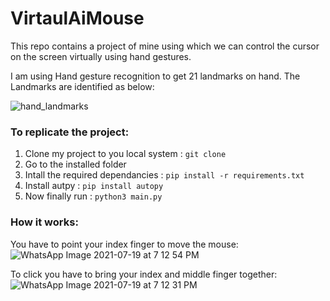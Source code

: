 # VirtaulAiMouse

This repo contains a project of mine using which we can control the cursor on the screen virtually using hand gestures.

I am using Hand gesture recognition to get 21 landmarks on hand. 
The Landmarks are identified as below:

![hand_landmarks](https://user-images.githubusercontent.com/64288750/126165133-1f992ac3-42b2-4f61-842d-d78f6f0216b0.png)

### To replicate the project:
1. Clone my project to you local system : `git clone `
2. Go to the installed folder
3. Intall the required dependancies : `pip install -r requirements.txt`
4. Install autpy : `pip install autopy`
5. Now finally run : `python3 main.py`

### How it works:
You have to point your index finger to move the mouse:
![WhatsApp Image 2021-07-19 at 7 12 54 PM](https://user-images.githubusercontent.com/64288750/126170368-3a19e2ec-45ec-4a47-bf7b-b42013eb7d15.jpeg)


To click you have to bring your index and middle finger together:
![WhatsApp Image 2021-07-19 at 7 12 31 PM](https://user-images.githubusercontent.com/64288750/126170410-8be8e82a-cba9-4bf7-9797-5ef93c6f42c3.jpeg)
